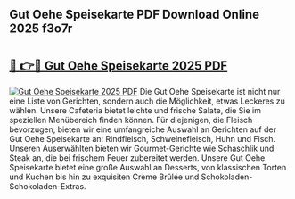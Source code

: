 ## Gut Oehe Speisekarte PDF Download Online 2025 f3o7r

# <h2><a href="http://gc93eq.nevu.top/?p=Gut+Oehe+Speisekarte">🔗 👉🔴 Gut Oehe Speisekarte 2025 PDF</a></h2>

[![Gut Oehe Speisekarte 2025 PDF](https://i.imgur.com/dBaPXMq.png)](http://gc93eq.nevu.top/?p=Gut+Oehe+Speisekarte)
Die Gut Oehe Speisekarte ist nicht nur eine Liste von Gerichten, sondern auch die Möglichkeit, etwas Leckeres zu wählen. Unsere Cafeteria bietet leichte und frische Salate, die Sie im speziellen Menübereich finden können. Für diejenigen, die Fleisch bevorzugen, bieten wir eine umfangreiche Auswahl an Gerichten auf der Gut Oehe Speisekarte an: Rindfleisch, Schweinefleisch, Huhn und Fisch. Unseren Auserwählten bieten wir Gourmet-Gerichte wie Schaschlik und Steak an, die bei frischem Feuer zubereitet werden. Unsere Gut Oehe Speisekarte bietet eine große Auswahl an Desserts, von klassischen Torten und Kuchen bis hin zu exquisiten Crème Brûlée und Schokoladen-Schokoladen-Extras.
